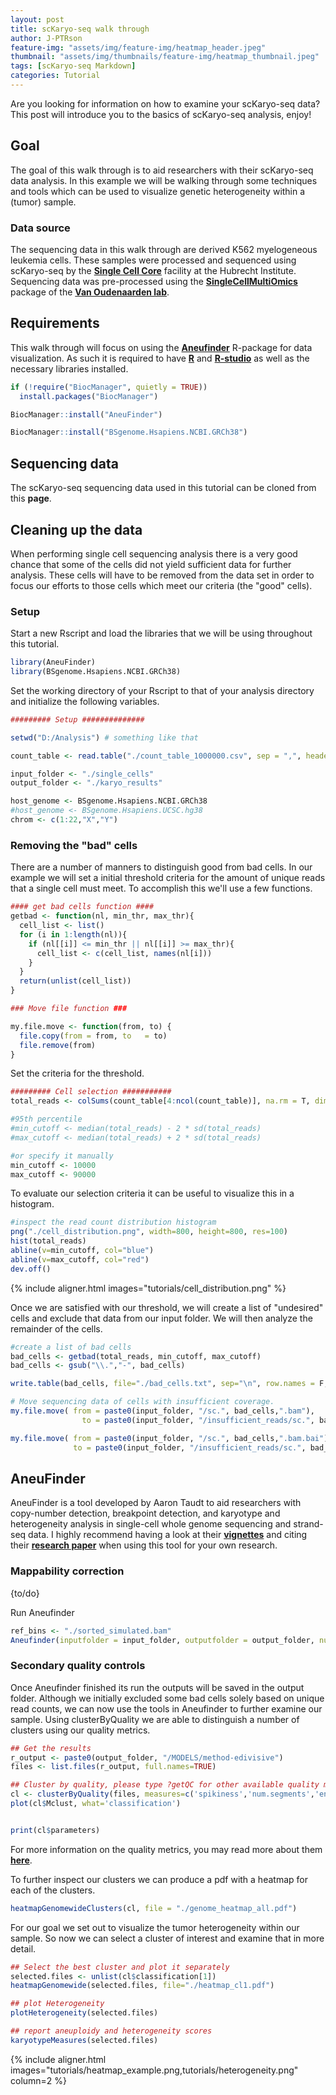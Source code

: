 ```yaml
---
layout: post
title: scKaryo-seq walk through
author: J-PTRson
feature-img: "assets/img/feature-img/heatmap_header.jpeg"
thumbnail: "assets/img/thumbnails/feature-img/heatmap_thumbnail.jpeg"
tags: [scKaryo-seq Markdown]
categories: Tutorial
---
```


Are you looking for information on how to examine your scKaryo-seq data? This post will introduce you to the basics of scKaryo-seq analysis, enjoy! 

## Goal

The goal of this walk through is to aid researchers with their scKaryo-seq data analysis. In this example we will be walking through some techniques and tools which can be used to visualize genetic heterogeneity within a (tumor) sample.

### Data source

The sequencing data in this walk through are derived K562 myelogeneous leukemia cells. These samples were processed and sequenced using scKaryo-seq by the [**Single Cell Core**](https://www.singlecellcore.eu/service/karyotyping/) facility at the Hubrecht Institute. Sequencing data was pre-processed using the [**SingleCellMultiOmics**](https://github.com/BuysDB/SingleCellMultiOmics) package of the [**Van Oudenaarden lab**](https://www.hubrecht.eu/research-groups/van-oudenaarden-group/).

## Requirements

This walk through will focus on using the [**Aneufinder**](https://genomebiology.biomedcentral.com/articles/10.1186/s13059-016-0971-7) R-package for data visualization. As such it is required to have [**R**](https://cran.rstudio.com/) and [**R-studio**](https://posit.co/download/rstudio-desktop/) as well as the necessary libraries installed.

```r
if (!require("BiocManager", quietly = TRUE))
  install.packages("BiocManager")

BiocManager::install("AneuFinder")

BiocManager::install("BSgenome.Hsapiens.NCBI.GRCh38")
```

## Sequencing data

The scKaryo-seq sequencing data used in this tutorial can be cloned from this **page**.

## Cleaning up the data

When performing single cell sequencing analysis there is a very good chance that some of the cells did not yield sufficient data for further analysis. These cells will have to be removed from the data set in order to focus our efforts to those cells which meet our criteria (the "good" cells).


### Setup

Start a new Rscript and load the libraries that we will be using throughout this tutorial.

```r
library(AneuFinder)
library(BSgenome.Hsapiens.NCBI.GRCh38)
```

Set the working directory of your Rscript to that of your analysis directory and initialize the following variables.

```r
######### Setup ##############

setwd("D:/Analysis") # something like that

count_table <- read.table("./count_table_1000000.csv", sep = ",", header = T)

input_folder <- "./single_cells"
output_folder <- "./karyo_results"

host_genome <- BSgenome.Hsapiens.NCBI.GRCh38
#host_genome <- BSgenome.Hsapiens.UCSC.hg38
chrom <- c(1:22,"X","Y")
```

### Removing the "bad" cells

There are a number of manners to distinguish good from bad cells. In our example we will set a initial threshold criteria for the amount of unique reads that a single cell must meet. To accomplish this we'll use a few functions.

```r
#### get bad cells function ####
getbad <- function(nl, min_thr, max_thr){
  cell_list <- list()
  for (i in 1:length(nl)){
    if (nl[[i]] <= min_thr || nl[[i]] >= max_thr){
      cell_list <- c(cell_list, names(nl[i]))
    }
  }
  return(unlist(cell_list))
}

### Move file function ###

my.file.move <- function(from, to) {
  file.copy(from = from, to   = to)
  file.remove(from)
}
```

Set the criteria for the threshold.

```r
######### Cell selection ###########
total_reads <- colSums(count_table[4:ncol(count_table)], na.rm = T, dims = 1)

#95th percentile
#min_cutoff <- median(total_reads) - 2 * sd(total_reads)
#max_cutoff <- median(total_reads) + 2 * sd(total_reads)

#or specify it manually
min_cutoff <- 10000
max_cutoff <- 90000
```

To evaluate our selection criteria it can be useful to visualize this in a histogram.

```r
#inspect the read count distribution histogram 
png("./cell_distribution.png", width=800, height=800, res=100)
hist(total_reads)
abline(v=min_cutoff, col="blue")
abline(v=max_cutoff, col="red")
dev.off()
```

{% include aligner.html images="tutorials/cell_distribution.png" %}


Once we are satisfied with our threshold, we will create a list of "undesired" cells and exclude that data from our input folder. We will then analyze the remainder of the cells.

```r
#create a list of bad cells
bad_cells <- getbad(total_reads, min_cutoff, max_cutoff)
bad_cells <- gsub("\\.","-", bad_cells)

write.table(bad_cells, file="./bad_cells.txt", sep="\n", row.names = F, col.names = F, quote = F)

# Move sequencing data of cells with insufficient coverage.
my.file.move( from = paste0(input_folder, "/sc.", bad_cells,".bam"), 
                to = paste0(input_folder, "/insufficient_reads/sc.", bad_cells,".bam"))

my.file.move( from = paste0(input_folder, "/sc.", bad_cells,".bam.bai"), 
              to = paste0(input_folder, "/insufficient_reads/sc.", bad_cells,".bam.bai"))
```

## AneuFinder

AneuFinder is a tool developed by Aaron Taudt to aid researchers with copy-number detection, breakpoint detection, and karyotype and heterogeneity analysis in single-cell whole genome sequencing and strand-seq data. I highly recommend having a look at their [**vignettes**](https://bioconductor.org/packages/release/bioc/vignettes/AneuFinder/inst/doc/AneuFinder.pdf) and citing their [**research paper**](https://genomebiology.biomedcentral.com/articles/10.1186/s13059-016-0971-7) when using this tool for your own research.

### Mappability correction

{to/do}

Run Aneufinder

```r
ref_bins <- "./sorted_simulated.bam"
Aneufinder(inputfolder = input_folder, outputfolder = output_folder, numCPU = 2,  pairedEndReads = F, binsizes = 1e+06, variable.width.reference = ref_bins, hotspot.pval = NULL, chromosomes = chrom, correction.method = 'GC', GC.BSgenome = host_genome, method='edivisive', cluster.plot = F)
```

### Secondary quality controls

Once Aneufinder finished its run the outputs will be saved in the output folder. Although we initially excluded some bad cells solely based on unique read counts, we can now use the tools in Aneufinder to further examine our sample. Using clusterByQuality we are able to distinguish a number of clusters using our quality metrics.

```r
## Get the results 
r_output <- paste0(output_folder, "/MODELS/method-edivisive")
files <- list.files(r_output, full.names=TRUE)

## Cluster by quality, please type ?getQC for other available quality measures
cl <- clusterByQuality(files, measures=c('spikiness','num.segments','entropy','bhattacharyya','sos'))
plot(cl$Mclust, what='classification')


print(cl$parameters)
```

For more information on the quality metrics, you may read more about them [**here**](https://bioconductor.org/packages/release/bioc/manuals/AneuFinder/man/AneuFinder.pdf#Rfn.qualityControl.1).

To further inspect our clusters we can produce a pdf with a heatmap for each of the clusters.

```r
heatmapGenomewideClusters(cl, file = "./genome_heatmap_all.pdf")
```

For our goal we set out to visualize the tumor heterogeneity within our sample. So now we can select a cluster of interest and examine that in more detail.

```r
## Select the best cluster and plot it separately
selected.files <- unlist(cl$classification[1]) 
heatmapGenomewide(selected.files, file="./heatmap_cl1.pdf")

## plot Heterogeneity 
plotHeterogeneity(selected.files)

## report aneuploidy and heterogeneity scores
karyotypeMeasures(selected.files)
```

{% include aligner.html images="tutorials/heatmap_example.png,tutorials/heterogeneity.png" column=2 %}

